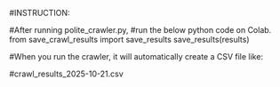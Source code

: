 #INSTRUCTION:

#After running polite_crawler.py, 
#run the below python code on Colab.
from save_crawl_results import save_results
save_results(results)

#When you run the crawler, it will automatically create a CSV file like:

#crawl_results_2025-10-21.csv
